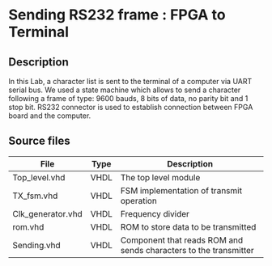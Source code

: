 # Sending RS232 frame : FPGA to Terminal
## Description
In this Lab, a character list is sent to the terminal of a computer via UART serial bus. We used a state machine which allows to send a character following 
a frame of type: 9600 bauds, 8 bits of data, no parity bit and 1 stop bit. RS232 connector is used to establish connection between FPGA board and the computer.
## Source files
| File | Type | Description |
| --- | --- | --- |
| Top_level.vhd | VHDL | The top level module |
| TX_fsm.vhd | VHDL | FSM implementation of transmit operation |
| Clk_generator.vhd | VHDL | Frequency divider |
| rom.vhd | VHDL | ROM to store data to be transmitted |
| Sending.vhd | VHDL | Component that reads ROM and sends characters to the transmitter |
